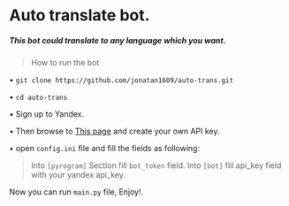 # Auto translate bot.
##### This bot could translate to any language which you want.


> How to run the bot

 • `git clone https://github.com/jonatan1609/auto-trans.git`
 
 • `cd auto-trans`
 
 • Sign up to Yandex.
 
 • Then browse to [This page](https://translate.yandex.com/developers/keys) and create your own API key.
  
 • open `config.ini` file and fill the fields as following:
 > Into `[pyrogram]` Section fill `bot_token` field.
 > Into `[bot]` fill api_key field with your yandex api_key.

Now you can run `main.py` file, Enjoy!.
   
